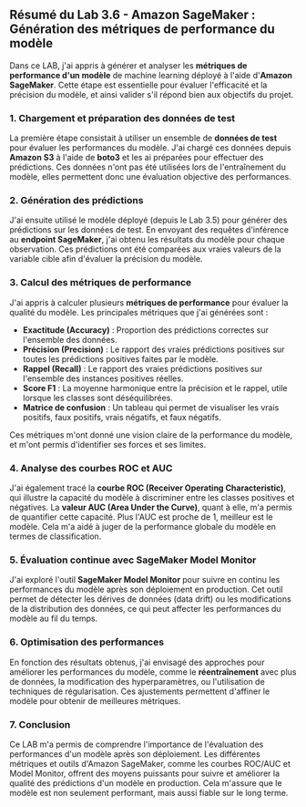 ## Résumé du Lab 3.6 - Amazon SageMaker : Génération des métriques de performance du modèle

Dans ce LAB, j'ai appris à générer et analyser les **métriques de performance d'un modèle** de machine learning déployé à l'aide d'**Amazon SageMaker**. Cette étape est essentielle pour évaluer l'efficacité et la précision du modèle, et ainsi valider s'il répond bien aux objectifs du projet.

### 1. Chargement et préparation des données de test
La première étape consistait à utiliser un ensemble de **données de test** pour évaluer les performances du modèle. J'ai chargé ces données depuis **Amazon S3** à l'aide de **boto3** et les ai préparées pour effectuer des prédictions. Ces données n'ont pas été utilisées lors de l'entraînement du modèle, elles permettent donc une évaluation objective des performances.

### 2. Génération des prédictions
J'ai ensuite utilisé le modèle déployé (depuis le Lab 3.5) pour générer des prédictions sur les données de test. En envoyant des requêtes d'inférence au **endpoint SageMaker**, j'ai obtenu les résultats du modèle pour chaque observation. Ces prédictions ont été comparées aux vraies valeurs de la variable cible afin d'évaluer la précision du modèle.

### 3. Calcul des métriques de performance
J'ai appris à calculer plusieurs **métriques de performance** pour évaluer la qualité du modèle. Les principales métriques que j'ai générées sont :

- **Exactitude (Accuracy)** : Proportion des prédictions correctes sur l'ensemble des données.
- **Précision (Precision)** : Le rapport des vraies prédictions positives sur toutes les prédictions positives faites par le modèle.
- **Rappel (Recall)** : Le rapport des vraies prédictions positives sur l'ensemble des instances positives réelles.
- **Score F1** : La moyenne harmonique entre la précision et le rappel, utile lorsque les classes sont déséquilibrées.
- **Matrice de confusion** : Un tableau qui permet de visualiser les vrais positifs, faux positifs, vrais négatifs, et faux négatifs.

Ces métriques m'ont donné une vision claire de la performance du modèle, et m'ont permis d'identifier ses forces et ses limites.

### 4. Analyse des courbes ROC et AUC
J'ai également tracé la **courbe ROC (Receiver Operating Characteristic)**, qui illustre la capacité du modèle à discriminer entre les classes positives et négatives. La **valeur AUC (Area Under the Curve)**, quant à elle, m'a permis de quantifier cette capacité. Plus l'AUC est proche de 1, meilleur est le modèle. Cela m'a aidé à juger de la performance globale du modèle en termes de classification.

### 5. Évaluation continue avec SageMaker Model Monitor
J'ai exploré l'outil **SageMaker Model Monitor** pour suivre en continu les performances du modèle après son déploiement en production. Cet outil permet de détecter les dérives de données (data drift) ou les modifications de la distribution des données, ce qui peut affecter les performances du modèle au fil du temps.

### 6. Optimisation des performances
En fonction des résultats obtenus, j'ai envisagé des approches pour améliorer les performances du modèle, comme le **réentraînement** avec plus de données, la modification des hyperparamètres, ou l'utilisation de techniques de régularisation. Ces ajustements permettent d'affiner le modèle pour obtenir de meilleures métriques.

### 7. Conclusion
Ce LAB m'a permis de comprendre l'importance de l'évaluation des performances d'un modèle après son déploiement. Les différentes métriques et outils d'Amazon SageMaker, comme les courbes ROC/AUC et Model Monitor, offrent des moyens puissants pour suivre et améliorer la qualité des prédictions d'un modèle en production. Cela m'assure que le modèle est non seulement performant, mais aussi fiable sur le long terme.
